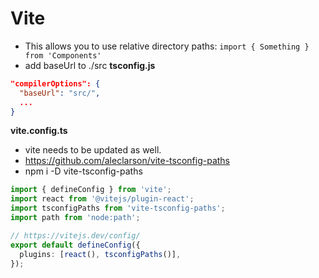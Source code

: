 # Vite

- This allows you to use relative directory paths: `import { Something } from 'Components'`
- add baseUrl to ./src
  **tsconfig.js**

```json
"compilerOptions": {
  "baseUrl": "src/",
  ...
}
```

**vite.config.ts**

- vite needs to be updated as well.
- <https://github.com/aleclarson/vite-tsconfig-paths>
- npm i -D vite-tsconfig-paths

```ts
import { defineConfig } from 'vite';
import react from '@vitejs/plugin-react';
import tsconfigPaths from 'vite-tsconfig-paths';
import path from 'node:path';

// https://vitejs.dev/config/
export default defineConfig({
  plugins: [react(), tsconfigPaths()],
});
```
